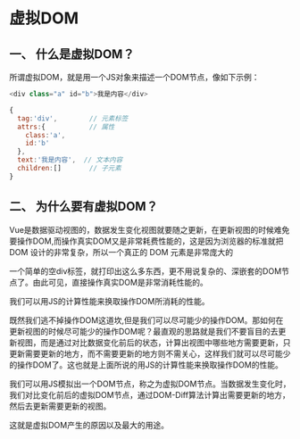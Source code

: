 # 虚拟DOM
## 一、 什么是虚拟DOM？
所谓虚拟DOM，就是用一个JS对象来描述一个DOM节点，像如下示例：
```js
<div class="a" id="b">我是内容</div>

{
  tag:'div',        // 元素标签
  attrs:{           // 属性
    class:'a',
    id:'b'
  },
  text:'我是内容',  // 文本内容
  children:[]       // 子元素
}
```

## 二、 为什么要有虚拟DOM？
Vue是数据驱动视图的，数据发生变化视图就要随之更新，在更新视图的时候难免要操作DOM,而操作真实DOM又是非常耗费性能的，这是因为浏览器的标准就把 DOM 设计的非常复杂，所以一个真正的 DOM 元素是非常庞大的

一个简单的空div标签，就打印出这么多东西，更不用说复杂的、深嵌套的DOM节点了。由此可见，直接操作真实DOM是非常消耗性能的。

我们可以用JS的计算性能来换取操作DOM所消耗的性能。

既然我们逃不掉操作DOM这道坎,但是我们可以尽可能少的操作DOM。那如何在更新视图的时候尽可能少的操作DOM呢？最直观的思路就是我们不要盲目的去更新视图，而是通过对比数据变化前后的状态，计算出视图中哪些地方需要更新，只更新需要更新的地方，而不需要更新的地方则不需关心，这样我们就可以尽可能少的操作DOM了。这也就是上面所说的用JS的计算性能来换取操作DOM的性能。

我们可以用JS模拟出一个DOM节点，称之为虚拟DOM节点。当数据发生变化时，我们对比变化前后的虚拟DOM节点，通过DOM-Diff算法计算出需要更新的地方，然后去更新需要更新的视图。

这就是虚拟DOM产生的原因以及最大的用途。


